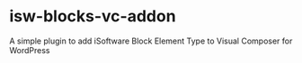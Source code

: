 # isw-blocks-vc-addon
A simple plugin to add iSoftware Block Element Type to Visual Composer for WordPress
